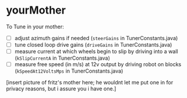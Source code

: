 # yourMother

To Tune in your mother:

- [ ] adjust azimuth gains if needed (`steerGains` in TunerConstants.java)
- [ ] tune closed loop drive gains (`driveGains` in TunerConstants.java)
- [ ] measure current at which wheels begin to slip by driving into a wall (`kSlipCurrentA` in TunerConstants.java)
- [ ] measure free speed (in m/s) at 12v output by driving robot on blocks (`kSpeedAt12VoltsMps` in TunerConstants.java)

[insert picture of fritz's mother here; he wouldnt let me put one in for privacy reasons, but i assure you i have one.]
